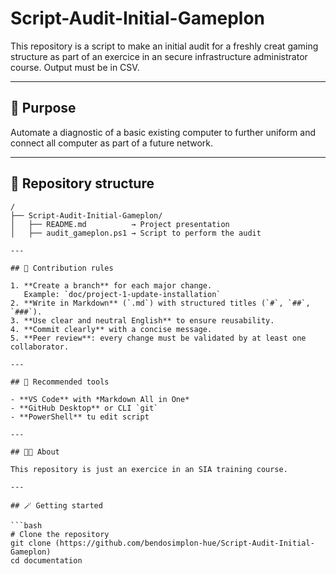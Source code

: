 # Script-Audit-Initial-Gameplon

This repository is a script to make an initial audit for a freshly creat gaming structure as part of an exercice in an secure infrastructure administrator course. Output must be in CSV. 

---

## 🎯 Purpose

Automate a diagnostic of a basic existing computer to further uniform and connect all computer as part of a future network.

---

## 📂 Repository structure

```
/
├── Script-Audit-Initial-Gameplon/
│   ├── README.md          → Project presentation
│   ├── audit_gameplon.ps1 → Script to perform the audit

---

## 🧩 Contribution rules

1. **Create a branch** for each major change.  
   Example: `doc/project-1-update-installation`
2. **Write in Markdown** (`.md`) with structured titles (`#`, `##`, `###`).
3. **Use clear and neutral English** to ensure reusability.
4. **Commit clearly** with a concise message.
5. **Peer review**: every change must be validated by at least one collaborator.

---

## 🧰 Recommended tools

- **VS Code** with *Markdown All in One*
- **GitHub Desktop** or CLI `git`
- **PowerShell** tu edit script

---

## 🧑‍💻 About

This repository is just an exercice in an SIA training course.

---

## 🪄 Getting started

```bash
# Clone the repository
git clone (https://github.com/bendosimplon-hue/Script-Audit-Initial-Gameplon)
cd documentation
